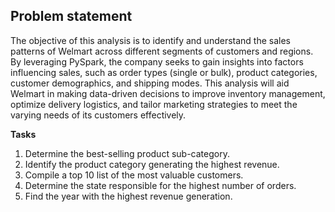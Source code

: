 ## Problem statement

The objective of this analysis is to identify and understand the sales patterns of Welmart across different segments of customers and regions. By leveraging PySpark, the company seeks to gain insights into factors influencing sales, such as order types (single or bulk), product categories, customer demographics, and shipping modes. This analysis will aid Welmart in making data-driven decisions to improve inventory management, optimize delivery logistics, and tailor marketing strategies to meet the varying needs of its customers effectively.

**Tasks**

1. Determine the best-selling product sub-category.
2. Identify the product category generating the highest revenue.
3. Compile a top 10 list of the most valuable customers.
4. Determine the state responsible for the highest number of orders.
5. Find the year with the highest revenue generation.

